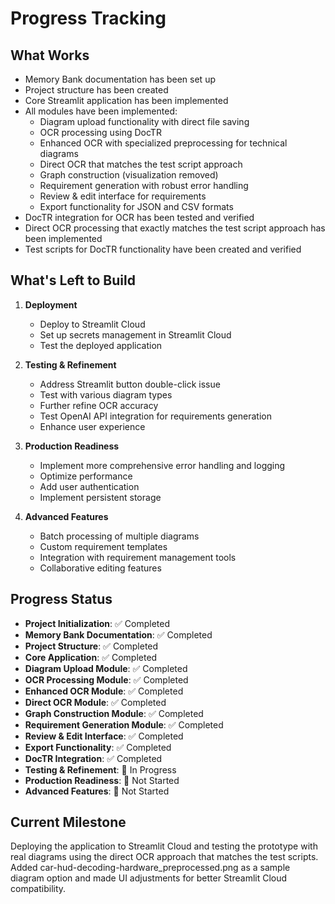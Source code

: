# Progress Tracking

## What Works
- Memory Bank documentation has been set up
- Project structure has been created
- Core Streamlit application has been implemented
- All modules have been implemented:
  - Diagram upload functionality with direct file saving
  - OCR processing using DocTR
  - Enhanced OCR with specialized preprocessing for technical diagrams
  - Direct OCR that matches the test script approach
  - Graph construction (visualization removed)
  - Requirement generation with robust error handling
  - Review & edit interface for requirements
  - Export functionality for JSON and CSV formats
- DocTR integration for OCR has been tested and verified
- Direct OCR processing that exactly matches the test script approach has been implemented
- Test scripts for DocTR functionality have been created and verified

## What's Left to Build
1. **Deployment**
   - Deploy to Streamlit Cloud
   - Set up secrets management in Streamlit Cloud
   - Test the deployed application

2. **Testing & Refinement**
   - Address Streamlit button double-click issue
   - Test with various diagram types
   - Further refine OCR accuracy
   - Test OpenAI API integration for requirements generation
   - Enhance user experience

3. **Production Readiness**
   - Implement more comprehensive error handling and logging
   - Optimize performance
   - Add user authentication
   - Implement persistent storage

4. **Advanced Features**
   - Batch processing of multiple diagrams
   - Custom requirement templates
   - Integration with requirement management tools
   - Collaborative editing features

## Progress Status
- **Project Initialization**: ✅ Completed
- **Memory Bank Documentation**: ✅ Completed
- **Project Structure**: ✅ Completed
- **Core Application**: ✅ Completed
- **Diagram Upload Module**: ✅ Completed
- **OCR Processing Module**: ✅ Completed
- **Enhanced OCR Module**: ✅ Completed
- **Direct OCR Module**: ✅ Completed
- **Graph Construction Module**: ✅ Completed
- **Requirement Generation Module**: ✅ Completed
- **Review & Edit Interface**: ✅ Completed
- **Export Functionality**: ✅ Completed
- **DocTR Integration**: ✅ Completed
- **Testing & Refinement**: 🔄 In Progress
- **Production Readiness**: 🔄 Not Started
- **Advanced Features**: 🔄 Not Started

## Current Milestone
Deploying the application to Streamlit Cloud and testing the prototype with real diagrams using the direct OCR approach that matches the test scripts. Added car-hud-decoding-hardware_preprocessed.png as a sample diagram option and made UI adjustments for better Streamlit Cloud compatibility.
